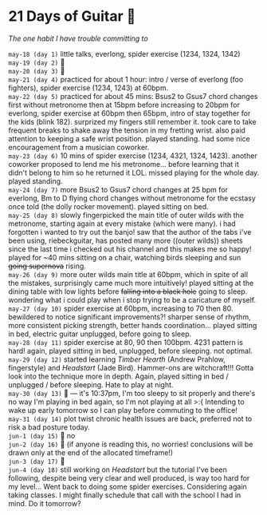 # 21 Days of Guitar 🎸
*The one habit I have trouble committing to*  

`may-18 (day 1)` little talks, everlong, spider exercise (1234, 1324, 1342)  
`may-19 (day 2)` 🤡  
`may-20 (day 3)` 🤡  
`may-21 (day 4)` practiced for about 1 hour: intro / verse of everlong (foo fighters), spider exercise (1234, 1243) at 60bpm.  
`may-22 (day 5)` practiced for about 45 mins: Bsus2 to Gsus7 chord changes  first without metronome then at 15bpm before increasing to 20bpm for everlong, spider exercise at 60bpm then 65bpm, intro of stay together for the kids (blink 182). surprized my fingers still remember it. took care to take frequent breaks to shake away the tension in my fretting wrist. also paid attention to keeping a safe wrist position. played standing. had some nice encouragement from a musician coworker.  
`may-23 (day 6)` 10 mins of spider exercise (1234, 4321, 1324, 1423). another coworker proposed to lend me his metronome... before learning that it didn't belong to him so he returned it LOL. missed playing for the whole day. played standing.  
`may-24 (day 7)` more Bsus2 to Gsus7 chord changes at 25 bpm for everlong, Bm to D flying chord changes without metronome for the ecstasy once told (the dolly rocker movement). played sitting on bed.  
`may-25 (day 8)` slowly fingerpicked the main title of outer wilds with the metronome, starting again at every mistake (which were many). i had forgotten i wanted to try out the banjo! saw that the author of the tabs i've been using, riebeckguitar, has posted many more ((outer wilds)) sheets since the last time i checked out his channel and this makes me so happy! played for ~40 mins sitting on a chair, watching birds sleeping and sun ~~going supernova~~ rising.  
`may-26 (day 9)` more outer wilds main title at 60bpm, which in spite of all the mistakes, surprisingly came much more intuitively! played sitting at the dining table with low lights before ~~falling into a black hole~~ going to sleep. wondering what i could play when i stop trying to be a caricature of myself.  
`may-27 (day 10)` spider exercise at 60bpm, increasing to 70 then 80. bewildered to notice significant improvements?! sharper sense of rhythm, more consistent picking strength, better hands coordination... played sitting in bed, electric guitar unplugged, before going to sleep.  
`may-28 (day 11)` spider exercise at 80, 90 then 100bpm. 4231 pattern is hard! again, played sitting in bed, unplugged, before sleeping. not optimal.  
`may-29 (day 12)` started learning *Timber Hearth* (Andrew Prahlow, fingerstyle) and *Headstart* (Jade Bird). Hammer-ons are witchcraft!!! Gotta look into the technique more in depth. Again, played sitting in bed / unplugged / before sleeping. Hate to play at night.  
`may-30 (day 13)` 🤡 — it's 10:37pm, I'm too sleepy to sit properly and there's no way I'm playing in bed again, so I'm not playing at all >:{ Intending to wake up early tomorrow so I can play before commuting to the office!  
`may-31 (day 14)` plot twist chronic health issues are back, preferred not to risk a bad posture today.  
`jun-1 (day 15)` 🤡 no  
`jun-2 (day 16)` 🤡 (if anyone is reading this, no worries! conclusions will be drawn only at the end of the allocated timeframe!)  
`jun-3 (day 17)` 🤡  
`jun-4 (day 18)` still working on *Headstart* but the tutorial I've been following, despite being very clear and well produced, is way too hard for my level... Went back to doing some spider exercises. Considering again taking classes. I might finally schedule that call with the school I had in mind. Do it tomorrow?

